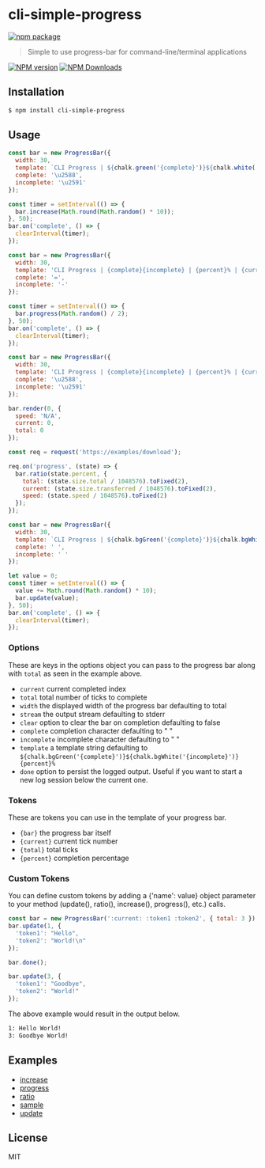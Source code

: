 # cli-simple-progress

[![npm package](https://nodei.co/npm/cli-simple-progress.png?downloads=true&downloadRank=true&stars=true)](https://www.npmjs.com/package/cli-simple-progress)

> Simple to use progress-bar for command-line/terminal applications

[![NPM version](https://img.shields.io/npm/v/cli-simple-progress.svg?style=flat)](https://npmjs.org/package/cli-simple-progress)
[![NPM Downloads](https://img.shields.io/npm/dm/cli-simple-progress.svg?style=flat)](https://npmjs.org/package/cli-simple-progress)

## Installation

```bash
$ npm install cli-simple-progress
```

## Usage

```js
const bar = new ProgressBar({
  width: 30,
  template: `CLI Progress | ${chalk.green('{complete}')}${chalk.white('{incomplete}')} | {percent}% | {current}/{total}`,
  complete: '\u2588',
  incomplete: '\u2591'
});

const timer = setInterval(() => {
  bar.increase(Math.round(Math.random() * 10));
}, 50);
bar.on('complete', () => {
  clearInterval(timer);
});
```

```js
const bar = new ProgressBar({
  width: 30,
  template: 'CLI Progress | {complete}{incomplete} | {percent}% | {current}/{total}',
  complete: '=',
  incomplete: '-'
});

const timer = setInterval(() => {
  bar.progress(Math.random() / 2);
}, 50);
bar.on('complete', () => {
  clearInterval(timer);
});
```

```js
const bar = new ProgressBar({
  width: 30,
  template: 'CLI Progress | {complete}{incomplete} | {percent}% | {current}/{total}Mb/s Chunks | Speed: {speed}Mb/s',
  complete: '\u2588',
  incomplete: '\u2591'
});

bar.render(0, {
  speed: 'N/A',
  current: 0,
  total: 0
});

const req = request('https://examples/download');

req.on('progress', (state) => {
  bar.ratio(state.percent, {
    total: (state.size.total / 1048576).toFixed(2),
    current: (state.size.transferred / 1048576).toFixed(2),
    speed: (state.speed / 1048576).toFixed(2)
  });
});
```

```js
const bar = new ProgressBar({
  width: 30,
  template: `CLI Progress | ${chalk.bgGreen('{complete}')}${chalk.bgWhite('{incomplete}')} | {percent}% | {current}/{total}`,
  complete: ' ',
  incomplete: ' '
});

let value = 0;
const timer = setInterval(() => {
  value += Math.round(Math.random() * 10);
  bar.update(value);
}, 50);
bar.on('complete', () => {
  clearInterval(timer);
});
```

### Options

These are keys in the options object you can pass to the progress bar along with `total` as seen in the example above.

* `current` current completed index
* `total` total number of ticks to complete
* `width` the displayed width of the progress bar defaulting to total
* `stream` the output stream defaulting to stderr
* `clear` option to clear the bar on completion defaulting to false
* `complete` completion character defaulting to " "
* `incomplete` incomplete character defaulting to " "
* `template` a template string defaulting to `${chalk.bgGreen('{complete}')}${chalk.bgWhite('{incomplete}')} {percent}%`
* `done` option to persist the logged output. Useful if you want to start a new log session below the current one.

### Tokens

These are tokens you can use in the template of your progress bar.

* `{bar}` the progress bar itself
* `{current}` current tick number
* `{total}` total ticks
* `{percent}` completion percentage

### Custom Tokens

You can define custom tokens by adding a {'name': value} object parameter to your method (update(), ratio(), increase(), progress(), etc.) calls.

```js
const bar = new ProgressBar(':current: :token1 :token2', { total: 3 })
bar.update(1, {
  'token1': "Hello",
  'token2': "World!\n"
});

bar.done();

bar.update(3, {
  'token1': "Goodbye",
  'token2': "World!"
});
```

The above example would result in the output below.

```bash
1: Hello World!
3: Goodbye World!
```

## Examples

* [increase](examples/increase)
* [progress](examples/progress)
* [ratio](examples/ratio)
* [sample](examples/sample)
* [update](examples/update)

## License

MIT